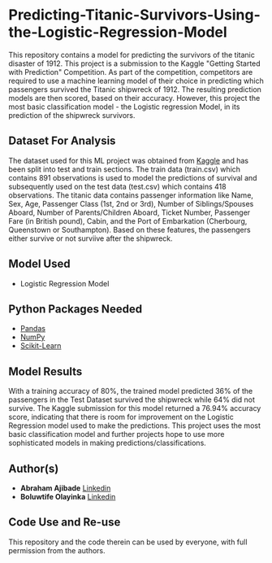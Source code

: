 # Predicting-Titanic-Survivors-Using-the-Logistic-Regression-Model
This repository contains a model for predicting the survivors of the titanic disaster of 1912. This project is a submission to the Kaggle "Getting Started with Prediction" Competition. As part of the competition, competitors are required to use a machine learning model of their choice in predicting which passengers survived the Titanic shipwreck of 1912. The resulting prediction models are then scored, based on their accuracy. However, this project the most basic classification model - the Logistic regression Model, in its prediction of the shipwreck survivors.

## Dataset For Analysis
The dataset used for this ML project was obtained from [Kaggle](https://www.kaggle.com/competitions/titanic) and has been split into test and train sections. The train data (train.csv) which contains 891 observations is used to model the predictions of survival and subsequently used on the test data (test.csv) which contains 418 observations. The titanic data contains passenger information like Name, Sex, Age, Passenger Class (1st, 2nd or 3rd), Number of Siblings/Spouses Aboard, Number of Parents/Children Aboard, Ticket Number, Passenger Fare (in British pound), 
Cabin, and the Port of Embarkation (Cherbourg, Queenstown or Southampton). Based on these features, the passengers either survive or not surviive after the shipwreck. 

## Model Used
- Logistic Regression Model

## Python Packages Needed
- [Pandas](https://pandas.pydata.org/)
- [NumPy](https://numpy.org/)
- [Scikit-Learn](https://scikit-learn.org/)
  
## Model Results
With a training accuracy of 80%, the trained model predicted 36% of the passengers in the Test Dataset survived the shipwreck while 64% did not survive. The Kaggle submission for this model returned a 76.94% accuracy score, indicating that there is room for improvement on the Logistic Regression model used to make the predictions. This project uses the most basic classification model and further projects hope to use more sophisticated models in making predictions/classifications.

## Author(s)
- **Abraham Ajibade** [Linkedin](https://www.linkedin.com/in/abraham-ajibade-759772117)
- **Boluwtife Olayinka** [Linkedin](https://www.linkedin.com/in/ajibade-bolu/)

## Code Use and Re-use
This repository and the code therein can be used by everyone, with full permission from the authors. 
